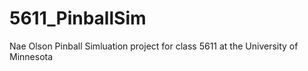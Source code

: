 # 5611_PinballSim
Nae Olson Pinball Simluation project for class 5611 at the University of Minnesota
